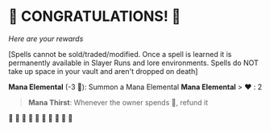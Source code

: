 # :sparkler: CONGRATULATIONS! :sparkler: 
*Here are your rewards*

[Spells cannot be sold/traded/modified. Once a spell is learned it is permanently available in Slayer Runs and lore environments. Spells do NOT take up space in your vault and aren't dropped on death]

**Mana Elemental** (-3 :large_blue_diamond:): Summon a Mana Elemental 
**__Mana Elemental__**
﻿> :heart:﻿﻿﻿ : 2
> **Mana Thirst**: Whenever the owner spends :large_blue_diamond:, refund it

:sparkler: :sparkler: :sparkler: :sparkler: :sparkler: :sparkler: :sparkler: :sparkler: :sparkler: :sparkler: 

